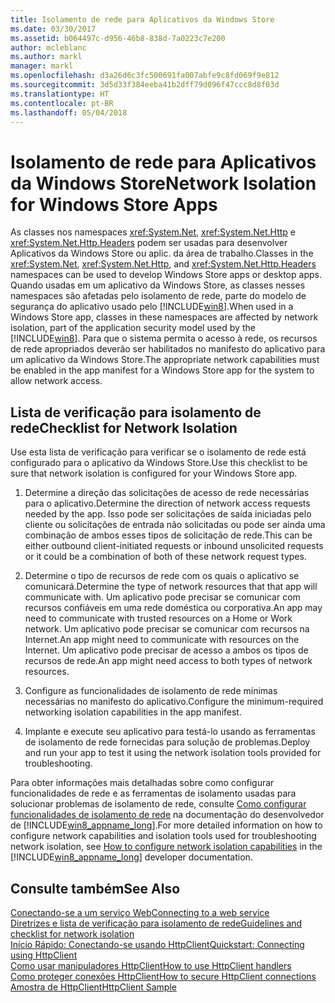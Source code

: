 ```yaml
---
title: Isolamento de rede para Aplicativos da Windows Store
ms.date: 03/30/2017
ms.assetid: b064497c-d956-46b8-838d-7a0223c7e200
author: mcleblanc
ms.author: markl
manager: markl
ms.openlocfilehash: d3a26d6c3fc500691fa007abfe9c8fd069f9e812
ms.sourcegitcommit: 3d5d33f384eeba41b2dff79d096f47ccc8d8f03d
ms.translationtype: HT
ms.contentlocale: pt-BR
ms.lasthandoff: 05/04/2018
---
```

# <a name="network-isolation-for-windows-store-apps"></a><span data-ttu-id="6ad10-102">Isolamento de rede para Aplicativos da Windows Store</span><span class="sxs-lookup"><span data-stu-id="6ad10-102">Network Isolation for Windows Store Apps</span></span>
<span data-ttu-id="6ad10-103">As classes nos namespaces <xref:System.Net>, <xref:System.Net.Http> e <xref:System.Net.Http.Headers> podem ser usadas para desenvolver Aplicativos da Windows Store ou aplic. da área de trabalho.</span><span class="sxs-lookup"><span data-stu-id="6ad10-103">Classes in the <xref:System.Net>,  <xref:System.Net.Http>, and <xref:System.Net.Http.Headers> namespaces can be used to develop Windows Store  apps  or desktop apps.</span></span> <span data-ttu-id="6ad10-104">Quando usadas em um aplicativo da Windows Store, as classes nesses namespaces são afetadas pelo isolamento de rede, parte do modelo de segurança do aplicativo usado pelo [!INCLUDE[win8](../../../includes/win8-md.md)].</span><span class="sxs-lookup"><span data-stu-id="6ad10-104">When used in a Windows Store app, classes in these namespaces are affected by network isolation, part of the application security model used by the [!INCLUDE[win8](../../../includes/win8-md.md)].</span></span> <span data-ttu-id="6ad10-105">Para que o sistema permita o acesso à rede, os recursos de rede apropriados deverão ser habilitados no manifesto do aplicativo para um aplicativo da Windows Store.</span><span class="sxs-lookup"><span data-stu-id="6ad10-105">The appropriate network capabilities must be enabled in the app manifest for a Windows Store app for the system to allow network access.</span></span>  
  
## <a name="checklist-for-network-isolation"></a><span data-ttu-id="6ad10-106">Lista de verificação para isolamento de rede</span><span class="sxs-lookup"><span data-stu-id="6ad10-106">Checklist for Network Isolation</span></span>  
 <span data-ttu-id="6ad10-107">Use esta lista de verificação para verificar se o isolamento de rede está configurado para o aplicativo da Windows Store.</span><span class="sxs-lookup"><span data-stu-id="6ad10-107">Use this checklist to be sure that network isolation is configured for your Windows Store app.</span></span>  
  
1.  <span data-ttu-id="6ad10-108">Determine a direção das solicitações de acesso de rede necessárias para o aplicativo.</span><span class="sxs-lookup"><span data-stu-id="6ad10-108">Determine the direction of network access requests needed by the app.</span></span> <span data-ttu-id="6ad10-109">Isso pode ser solicitações de saída iniciadas pelo cliente ou solicitações de entrada não solicitadas ou pode ser ainda uma combinação de ambos esses tipos de solicitação de rede.</span><span class="sxs-lookup"><span data-stu-id="6ad10-109">This can be either outbound client-initiated requests or inbound unsolicited requests or it could be a combination of both of these network request types.</span></span>  
  
2.  <span data-ttu-id="6ad10-110">Determine o tipo de recursos de rede com os quais o aplicativo se comunicará.</span><span class="sxs-lookup"><span data-stu-id="6ad10-110">Determine the type of network resources that that app will communicate with.</span></span> <span data-ttu-id="6ad10-111">Um aplicativo pode precisar se comunicar com recursos confiáveis em uma rede doméstica ou corporativa.</span><span class="sxs-lookup"><span data-stu-id="6ad10-111">An app may need to communicate with trusted resources on a Home or Work network.</span></span> <span data-ttu-id="6ad10-112">Um aplicativo pode precisar se comunicar com recursos na Internet.</span><span class="sxs-lookup"><span data-stu-id="6ad10-112">An app might need to communicate with resources on the Internet.</span></span> <span data-ttu-id="6ad10-113">Um aplicativo pode precisar de acesso a ambos os tipos de recursos de rede.</span><span class="sxs-lookup"><span data-stu-id="6ad10-113">An app might need access to both types of network resources.</span></span>  
  
3.  <span data-ttu-id="6ad10-114">Configure as funcionalidades de isolamento de rede mínimas necessárias no manifesto do aplicativo.</span><span class="sxs-lookup"><span data-stu-id="6ad10-114">Configure the minimum-required networking isolation capabilities in the app manifest.</span></span>  
  
4.  <span data-ttu-id="6ad10-115">Implante e execute seu aplicativo para testá-lo usando as ferramentas de isolamento de rede fornecidas para solução de problemas.</span><span class="sxs-lookup"><span data-stu-id="6ad10-115">Deploy and run your app to test it using the network isolation tools provided for troubleshooting.</span></span>  
  
 <span data-ttu-id="6ad10-116">Para obter informações mais detalhadas sobre como configurar funcionalidades de rede e as ferramentas de isolamento usadas para solucionar problemas de isolamento de rede, consulte [Como configurar funcionalidades de isolamento de rede](http://go.microsoft.com/fwlink/?LinkID=228265) na documentação do desenvolvedor de [!INCLUDE[win8_appname_long](../../../includes/win8-appname-long-md.md)].</span><span class="sxs-lookup"><span data-stu-id="6ad10-116">For more detailed information on how to configure network capabilities and isolation tools used for troubleshooting network isolation, see [How to configure network isolation capabilities](http://go.microsoft.com/fwlink/?LinkID=228265) in the [!INCLUDE[win8_appname_long](../../../includes/win8-appname-long-md.md)] developer documentation.</span></span>  
  
## <a name="see-also"></a><span data-ttu-id="6ad10-117">Consulte também</span><span class="sxs-lookup"><span data-stu-id="6ad10-117">See Also</span></span>  
 [<span data-ttu-id="6ad10-118">Conectando-se a um serviço Web</span><span class="sxs-lookup"><span data-stu-id="6ad10-118">Connecting to a web service</span></span>](http://go.microsoft.com/fwlink/?LinkID=245696)  
 [<span data-ttu-id="6ad10-119">Diretrizes e lista de verificação para isolamento de rede</span><span class="sxs-lookup"><span data-stu-id="6ad10-119">Guidelines and checklist for network isolation</span></span>](http://go.microsoft.com/fwlink/?LinkID=228265)  
 [<span data-ttu-id="6ad10-120">Início Rápido: Conectando-se usando HttpClient</span><span class="sxs-lookup"><span data-stu-id="6ad10-120">Quickstart: Connecting using HttpClient</span></span>](http://go.microsoft.com/fwlink/?LinkId=245697)  
 [<span data-ttu-id="6ad10-121">Como usar manipuladores HttpClient</span><span class="sxs-lookup"><span data-stu-id="6ad10-121">How to use HttpClient handlers</span></span>](http://go.microsoft.com/fwlink/?LinkId=245699)  
 [<span data-ttu-id="6ad10-122">Como proteger conexões HttpClient</span><span class="sxs-lookup"><span data-stu-id="6ad10-122">How to secure HttpClient connections</span></span>](http://go.microsoft.com/fwlink/?LinkId=245698)  
 [<span data-ttu-id="6ad10-123">Amostra de HttpClient</span><span class="sxs-lookup"><span data-stu-id="6ad10-123">HttpClient Sample</span></span>](http://go.microsoft.com/fwlink/?LinkId=242550)
